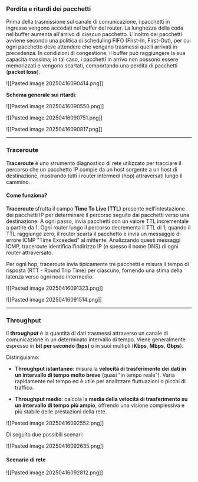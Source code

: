 
### **Perdita e ritardi dei pacchetti**

Prima della trasmissione sul canale di comunicazione, i pacchetti in ingresso vengono accodati nel buffer del router. La lunghezza della coda nel buffer aumenta all'arrivo di ciascun pacchetto. L'inoltro dei pacchetti avviene secondo una politica di scheduling FIFO (First-In, First-Out), per cui ogni pacchetto deve attendere che vengano trasmessi quelli arrivati in precedenza. In condizioni di congestione, il buffer può raggiungere la sua capacità massima; in tal caso, i pacchetti in arrivo non possono essere memorizzati e vengono scartati, comportando una perdita di pacchetti (**packet loss**).

![[Pasted image 20250416090414.png]]

**Schema generale sui ritardi**:

![[Pasted image 20250416090550.png]]

![[Pasted image 20250416090751.png]]

![[Pasted image 20250416090817.png]]

---

### **Traceroute**

**Traceroute** è uno strumento diagnostico di rete utilizzato per tracciare il percorso che un pacchetto IP compie da un host sorgente a un host di destinazione, mostrando tutti i router intermedi (hop) attraversati lungo il cammino.

#### Come funziona?

**Traceroute** sfrutta il campo **Time To Live (TTL)** presente nell’intestazione dei pacchetti IP per determinare il percorso seguito dai pacchetti verso una destinazione. A ogni passo, invia pacchetti con un valore TTL incrementale a partire da 1. Ogni router lungo il percorso decrementa il TTL di 1; quando il TTL raggiunge zero, il router scarta il pacchetto e invia un messaggio di errore ICMP "Time Exceeded" al mittente. Analizzando questi messaggi ICMP, traceroute identifica l’indirizzo IP (e spesso il nome DNS) di ogni router attraversato.

Per ogni hop, traceroute invia tipicamente tre pacchetti e misura il tempo di risposta (RTT - Round Trip Time) per ciascuno, fornendo una stima della latenza verso ogni nodo intermedio.

![[Pasted image 20250416091323.png]]

![[Pasted image 20250416091514.png]]

---

### **Throughput**

Il **throughput** è la quantità di dati trasmessi attraverso un canale di comunicazione in un determinato intervallo di tempo. Viene generalmente espresso in **bit per secondo (bps)** o in suoi multipli (**Kbps**, **Mbps**, **Gbps**).

Distinguiamo:

- **Throughput istantaneo**: misura la **velocità di trasferimento dei dati in un intervallo di tempo molto breve** (quasi "in tempo reale"). Varia rapidamente nel tempo ed è utile per analizzare fluttuazioni o picchi di traffico.

- **Throughput medio**: calcola la **media della velocità di trasferimento su un intervallo di tempo più ampio**, offrendo una visione complessiva e più stabile delle prestazioni della rete.

![[Pasted image 20250416092552.png]]

Di seguito due possibili scenari:

![[Pasted image 20250416092635.png]]


#### Scenario di rete

![[Pasted image 20250416092812.png]]